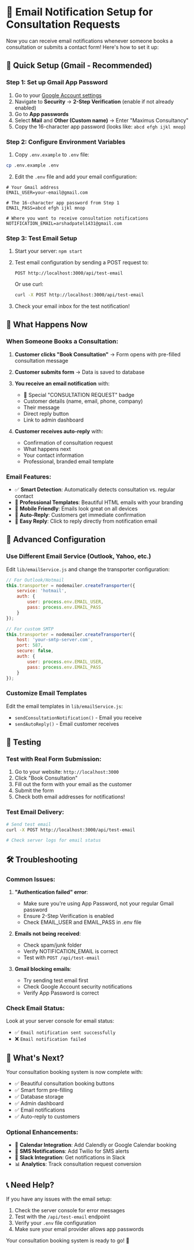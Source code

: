 # 📧 Email Notification Setup for Consultation Requests

Now you can receive email notifications whenever someone books a consultation or submits a contact form! Here's how to set it up:

## 🚀 Quick Setup (Gmail - Recommended)

### Step 1: Set up Gmail App Password
1. Go to your [Google Account settings](https://myaccount.google.com/)
2. Navigate to **Security** → **2-Step Verification** (enable if not already enabled)
3. Go to **App passwords**
4. Select **Mail** and **Other (Custom name)** → Enter "Maximus Consultancy"
5. Copy the 16-character app password (looks like: `abcd efgh ijkl mnop`)

### Step 2: Configure Environment Variables
1. Copy `.env.example` to `.env` file:
```bash
cp .env.example .env
```

2. Edit the `.env` file and add your email configuration:
```env
# Your Gmail address
EMAIL_USER=your-email@gmail.com

# The 16-character app password from Step 1
EMAIL_PASS=abcd efgh ijkl mnop

# Where you want to receive consultation notifications
NOTIFICATION_EMAIL=arshadpatel1431@gmail.com
```

### Step 3: Test Email Setup
1. Start your server: `npm start`
2. Test email configuration by sending a POST request to:
   ```
   POST http://localhost:3000/api/test-email
   ```
   
   Or use curl:
   ```bash
   curl -X POST http://localhost:3000/api/test-email
   ```

3. Check your email inbox for the test notification!

## 📧 What Happens Now

### When Someone Books a Consultation:
1. **Customer clicks "Book Consultation"** → Form opens with pre-filled consultation message
2. **Customer submits form** → Data is saved to database
3. **You receive an email notification** with:
   - 🎯 Special "CONSULTATION REQUEST" badge
   - Customer details (name, email, phone, company)
   - Their message
   - Direct reply button
   - Link to admin dashboard

4. **Customer receives auto-reply** with:
   - Confirmation of consultation request
   - What happens next
   - Your contact information
   - Professional, branded email template

### Email Features:
- ✅ **Smart Detection**: Automatically detects consultation vs. regular contact
- 🎨 **Professional Templates**: Beautiful HTML emails with your branding
- 📱 **Mobile Friendly**: Emails look great on all devices
- 🔄 **Auto-Reply**: Customers get immediate confirmation
- 📧 **Easy Reply**: Click to reply directly from notification email

## 🔧 Advanced Configuration

### Use Different Email Service (Outlook, Yahoo, etc.)
Edit `lib/emailService.js` and change the transporter configuration:

```javascript
// For Outlook/Hotmail
this.transporter = nodemailer.createTransporter({
    service: 'hotmail',
    auth: {
        user: process.env.EMAIL_USER,
        pass: process.env.EMAIL_PASS
    }
});

// For custom SMTP
this.transporter = nodemailer.createTransporter({
    host: 'your-smtp-server.com',
    port: 587,
    secure: false,
    auth: {
        user: process.env.EMAIL_USER,
        pass: process.env.EMAIL_PASS
    }
});
```

### Customize Email Templates
Edit the email templates in `lib/emailService.js`:
- `sendConsultationNotification()` - Email you receive
- `sendAutoReply()` - Email customer receives

## 🧪 Testing

### Test with Real Form Submission:
1. Go to your website: `http://localhost:3000`
2. Click "Book Consultation"
3. Fill out the form with your email as the customer
4. Submit the form
5. Check both email addresses for notifications!

### Test Email Delivery:
```bash
# Send test email
curl -X POST http://localhost:3000/api/test-email

# Check server logs for email status
```

## 🛠️ Troubleshooting

### Common Issues:

1. **"Authentication failed" error**:
   - Make sure you're using App Password, not your regular Gmail password
   - Ensure 2-Step Verification is enabled
   - Check EMAIL_USER and EMAIL_PASS in .env file

2. **Emails not being received**:
   - Check spam/junk folder
   - Verify NOTIFICATION_EMAIL is correct
   - Test with `POST /api/test-email`

3. **Gmail blocking emails**:
   - Try sending test email first
   - Check Google Account security notifications
   - Verify App Password is correct

### Check Email Status:
Look at your server console for email status:
- ✅ `Email notification sent successfully`
- ❌ `Email notification failed`

## 🎯 What's Next?

Your consultation booking system is now complete with:
- ✅ Beautiful consultation booking buttons
- ✅ Smart form pre-filling
- ✅ Database storage
- ✅ Admin dashboard
- ✅ Email notifications
- ✅ Auto-reply to customers

### Optional Enhancements:
- 📅 **Calendar Integration**: Add Calendly or Google Calendar booking
- 📱 **SMS Notifications**: Add Twilio for SMS alerts
- 🔔 **Slack Integration**: Get notifications in Slack
- 📊 **Analytics**: Track consultation request conversion

## 📞 Need Help?

If you have any issues with the email setup:
1. Check the server console for error messages
2. Test with the `/api/test-email` endpoint
3. Verify your `.env` file configuration
4. Make sure your email provider allows app passwords

Your consultation booking system is ready to go! 🚀
